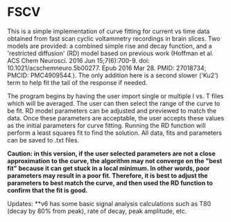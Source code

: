 # FSCV
This is a simple implementation of curve fitting for current vs time data obtained from fast scan cyclic voltammetry recordings in brain slices.
Two models are provided: a combined simple rise and decay function, and a 'restricted diffusion' (RD) model based on previous work (Hoffman et al. ACS Chem Neurosci. 2016 Jun 15;7(6):700-9. doi: 10.1021/acschemneuro.5b00277. Epub 2016 Mar 28. PMID: 27018734; PMCID: PMC4909544.). The only addition here is a second slower ('Ku2') term to help fit the tail of the response if needed.   

The program begins by having the user import single or multiple I vs. T files which will be averaged.  The user can then select the range of the curve to be fit.  RD model parameters can be adjusted and previewed to match the data.  Once these parameters are acceptable, the user accepts these values as the initial parameters for curve fitting.  Running the RD function will perform a least squares fit to find the solution. All data, fits and parameters can be saved to .txt files.  

**Caution: in this version, if the user selected parameters are not a close approximation to the curve, the algorithm may not converge on the "best fit" because it can get stuck in a local minimum. In other words, poor parameters may result in a poor fit.  Therefore, it is best to adjust the parameters to best match the curve, and then used the RD function to confirm that the fit is good.**  

Updates: **v6 has some basic signal analysis calculations such as T80 (decay by 80% from peak), rate of decay, peak amplitude, etc.

